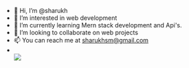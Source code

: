 - 👋 Hi, I’m @sharukh
- 👀 I’m interested in web development
- 🌱 I’m currently learning Mern stack development and Api's. 
- 💞️ I’m looking to collaborate on web projects
- 📫 You can reach me at sharukhsm@gmail.com
- <br> ![](https://komarev.com/ghpvc/?username=sharukhsm&color=blue)
 


<!---
sharukhsm/sharukhsm is a ✨ special ✨ repository because its `README.md` (this file) appears on your GitHub profile.
You can click the Preview link to take a look at your changes.
--->
